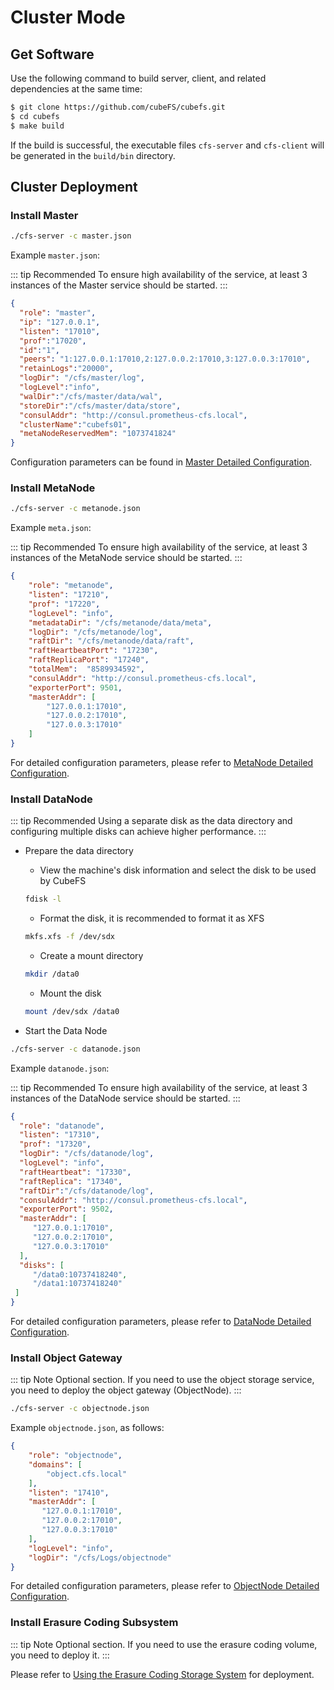 # Cluster Mode

## Get Software

Use the following command to build server, client, and related dependencies at the same time:

``` bash
$ git clone https://github.com/cubeFS/cubefs.git
$ cd cubefs
$ make build
```

If the build is successful, the executable files `cfs-server` and `cfs-client` will be generated in the `build/bin` directory.

## Cluster Deployment

### Install Master

``` bash
./cfs-server -c master.json
```

Example `master.json`:

::: tip Recommended
To ensure high availability of the service, at least 3 instances of the Master service should be started.
:::

``` json
{
  "role": "master",
  "ip": "127.0.0.1",
  "listen": "17010",
  "prof":"17020",
  "id":"1",
  "peers": "1:127.0.0.1:17010,2:127.0.0.2:17010,3:127.0.0.3:17010",
  "retainLogs":"20000",
  "logDir": "/cfs/master/log",
  "logLevel":"info",
  "walDir":"/cfs/master/data/wal",
  "storeDir":"/cfs/master/data/store",
  "consulAddr": "http://consul.prometheus-cfs.local",
  "clusterName":"cubefs01",
  "metaNodeReservedMem": "1073741824"
}
```

Configuration parameters can be found in [Master Detailed Configuration](../ops/configs/master.md).

### Install MetaNode

``` bash
./cfs-server -c metanode.json
```

Example `meta.json`:

::: tip Recommended
To ensure high availability of the service, at least 3 instances of the MetaNode service should be started.
:::

``` json
{
    "role": "metanode",
    "listen": "17210",
    "prof": "17220",
    "logLevel": "info",
    "metadataDir": "/cfs/metanode/data/meta",
    "logDir": "/cfs/metanode/log",
    "raftDir": "/cfs/metanode/data/raft",
    "raftHeartbeatPort": "17230",
    "raftReplicaPort": "17240",
    "totalMem":  "8589934592",
    "consulAddr": "http://consul.prometheus-cfs.local",
    "exporterPort": 9501,
    "masterAddr": [
        "127.0.0.1:17010",
        "127.0.0.2:17010",
        "127.0.0.3:17010"
    ]
}
```

For detailed configuration parameters, please refer to [MetaNode Detailed Configuration](../ops/configs/metanode.md).

### Install DataNode

::: tip Recommended
Using a separate disk as the data directory and configuring multiple disks can achieve higher performance.
:::

- Prepare the data directory
  - View the machine's disk information and select the disk to be used by CubeFS
   ``` bash
   fdisk -l
   ```
  - Format the disk, it is recommended to format it as XFS
   ``` bash
   mkfs.xfs -f /dev/sdx
   ```
  - Create a mount directory
   ``` bash
   mkdir /data0
   ```
  - Mount the disk
   ``` bash
   mount /dev/sdx /data0
   ```

- Start the Data Node

 ``` bash
./cfs-server -c datanode.json
```

Example `datanode.json`:

::: tip Recommended
To ensure high availability of the service, at least 3 instances of the DataNode service should be started.
:::

``` json
{
  "role": "datanode",
  "listen": "17310",
  "prof": "17320",
  "logDir": "/cfs/datanode/log",
  "logLevel": "info",
  "raftHeartbeat": "17330",
  "raftReplica": "17340",
  "raftDir":"/cfs/datanode/log",
  "consulAddr": "http://consul.prometheus-cfs.local",
  "exporterPort": 9502,
  "masterAddr": [
     "127.0.0.1:17010",
     "127.0.0.2:17010",
     "127.0.0.3:17010"
  ],
  "disks": [
     "/data0:10737418240",
     "/data1:10737418240"
 ]
}
```

For detailed configuration parameters, please refer to [DataNode Detailed Configuration](../ops/configs/datanode.md).

### Install Object Gateway

::: tip Note
Optional section. If you need to use the object storage service, you need to deploy the object gateway (ObjectNode).
:::

``` bash
./cfs-server -c objectnode.json
```

Example `objectnode.json`, as follows:

``` json
{
    "role": "objectnode",
    "domains": [
        "object.cfs.local"
    ],
    "listen": "17410",
    "masterAddr": [
       "127.0.0.1:17010",
       "127.0.0.2:17010",
       "127.0.0.3:17010"
    ],
    "logLevel": "info",
    "logDir": "/cfs/Logs/objectnode"
}
```

For detailed configuration parameters, please refer to [ObjectNode Detailed Configuration](../ops/configs/objectnode.md).

### Install Erasure Coding Subsystem

::: tip Note
Optional section. If you need to use the erasure coding volume, you need to deploy it.
:::

Please refer to [Using the Erasure Coding Storage System](../user-guide/blobstore.md) for deployment.